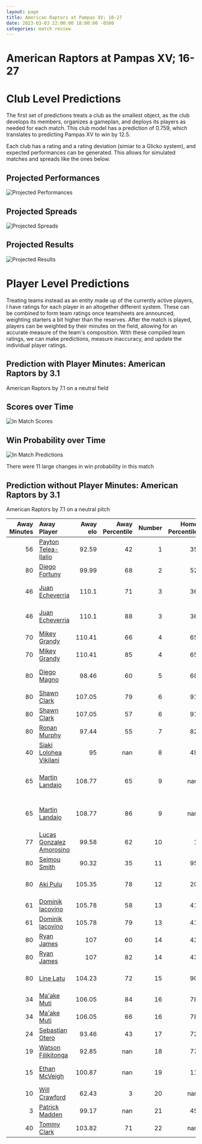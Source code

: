 ```yaml
---  
layout: page  
title: American Raptors at Pampas XV; 16-27  
date: 2023-03-03 22:00:00 18:00:00 -0500  
categories: match review  
---
```

# American Raptors at Pampas XV; 16-27

# Club Level Predictions


The first set of predictions treats a club as the smallest object, as the club develops its members, organizes a gameplan, and deploys its players as needed for each match. This club model has a prediction of 0.759, which translates to predicting Pampas XV to win by 12.5.

Each club has a rating and a rating deviation (simiar to a Glicko system), and expected performances can be generated. This allows for simulated matches and spreads like the ones below.
## Projected Performances


![Projected Performances](plots/performances_2023-03-03-PampasXV-AmericanRaptors.png)
## Projected Spreads


![Projected Spreads](plots/spreads_2023-03-03-PampasXV-AmericanRaptors.png)
## Projected Results


![Projected Results](plots/resultbar_2023-03-03-PampasXV-AmericanRaptors.png)
# Player Level Predictions


Treating teams instead as an entity made up of the currently active players, I have ratings for each player in an altogether different system. These can be combined to form team ratings once teamsheets are announced, weighting starters a bit higher than the reserves. After the match is played, players can be weighted by their minutes on the field, allowing for an accurate measure of the team's composition. With these compiled team ratings, we can make predictions, measure inaccuracy, and update the individual player ratings.
## Prediction with Player Minutes: American Raptors by 3.1


American Raptors by 7.1 on a neutral field
## Scores over Time


![In Match Scores](plots/recap_scores_2023-03-03-PampasXV-AmericanRaptors.png)
## Win Probability over Time


![In Match Predictions](plots/recap_prob_2023-03-03-PampasXV-AmericanRaptors.png)

There were 11 large changes in win probability in this match
## Prediction without Player Minutes: American Raptors by 3.1


American Raptors by 7.1 on a neutral pitch



|   Away Minutes | Away Player                                                                    |   Away elo |   Away Percentile |   Number |   Home Percentile |   Home elo | Home Player                                                                               |   Home Minutes |
|---------------:|:-------------------------------------------------------------------------------|-----------:|------------------:|---------:|------------------:|-----------:|:------------------------------------------------------------------------------------------|---------------:|
|             56 | [Payton Telea-Ilalio](..//playerfiles//PaytonTelea-Ilalio_cleaned.md)          |      92.59 |                42 |        1 |                35 |      91.23 | [Miguel Angel Prince](..//playerfiles//MiguelAngelPrince_cleaned.md)                      |             53 |
|             80 | [Diego Fortuny](..//playerfiles//DiegoFortuny_cleaned.md)                      |      99.99 |                68 |        2 |                52 |      94.3  | [Ramiro Gurovich](..//playerfiles//RamiroGurovich_cleaned.md)                             |             77 |
|             46 | [Juan Echeverria](..//playerfiles//JuanEcheverria_cleaned.md)                  |     110.1  |                71 |        3 |                36 |      91.4  | [Javier Angel Coronel](..//playerfiles//JavierAngelCoronel_cleaned.md)                    |             70 |
|             46 | [Juan Echeverria](..//playerfiles//JuanEcheverria_cleaned.md)                  |     110.1  |                88 |        3 |                36 |      91.4  | [Javier Angel Coronel](..//playerfiles//JavierAngelCoronel_cleaned.md)                    |             70 |
|             70 | [Mikey Grandy](..//playerfiles//MikeyGrandy_cleaned.md)                        |     110.41 |                66 |        4 |                65 |      98.92 | [Lorenzo Colidio](..//playerfiles//LorenzoColidio_cleaned.md)                             |             61 |
|             70 | [Mikey Grandy](..//playerfiles//MikeyGrandy_cleaned.md)                        |     110.41 |                85 |        4 |                65 |      98.92 | [Lorenzo Colidio](..//playerfiles//LorenzoColidio_cleaned.md)                             |             61 |
|             80 | [Diego Magno](..//playerfiles//DiegoMagno_cleaned.md)                          |      98.46 |                60 |        5 |                68 |     104.26 | [Rodrigo Fernandez Criado](..//playerfiles//RodrigoFernandezCriado_cleaned.md)            |             70 |
|             80 | [Shawn Clark](..//playerfiles//ShawnClark_cleaned.md)                          |     107.05 |                79 |        6 |                91 |     116.94 | [Nicolas Damorim](..//playerfiles//NicolasDamorim_cleaned.md)                             |             80 |
|             80 | [Shawn Clark](..//playerfiles//ShawnClark_cleaned.md)                          |     107.05 |                57 |        6 |                91 |     116.94 | [Nicolas Damorim](..//playerfiles//NicolasDamorim_cleaned.md)                             |             80 |
|             80 | [Ronan Murphy](..//playerfiles//RonanMurphy_cleaned.md)                        |      97.44 |                55 |        7 |                82 |     108.38 | [Jeronimo Ureta](..//playerfiles//JeronimoUreta_cleaned.md)                               |             80 |
|             40 | [Siaki Lolohea Vikilani](..//playerfiles//SiakiLoloheaVikilani_cleaned.md)     |      95    |               nan |        8 |                49 |      94.98 | [Santiago Ruiz](..//playerfiles//SantiagoRuiz_cleaned.md)                                 |             80 |
|             65 | [Martin Landajo](..//playerfiles//MartinLandajo_cleaned.md)                    |     108.77 |                65 |        9 |               nan |      92.24 | [Eliseo Nicolas Morales Abraham](..//playerfiles//EliseoNicolasMoralesAbraham_cleaned.md) |             53 |
|             65 | [Martin Landajo](..//playerfiles//MartinLandajo_cleaned.md)                    |     108.77 |                86 |        9 |               nan |      92.24 | [Eliseo Nicolas Morales Abraham](..//playerfiles//EliseoNicolasMoralesAbraham_cleaned.md) |             53 |
|             77 | [Lucas Gonzalez Amorosino](..//playerfiles//LucasGonzalezAmorosino_cleaned.md) |      99.58 |                62 |       10 |                 1 |      45.11 | [Joaquin de la Vega Mendia](..//playerfiles//JoaquindelaVegaMendia_cleaned.md)            |             80 |
|             80 | [Seimou Smith](..//playerfiles//SeimouSmith_cleaned.md)                        |      90.32 |                35 |       11 |                95 |     123.3  | [Tomas Passaro](..//playerfiles//TomasPassaro_cleaned.md)                                 |             80 |
|             80 | [Aki Pulu](..//playerfiles//AkiPulu_cleaned.md)                                |     105.35 |                78 |       12 |                20 |      84.69 | [Manuel Alfaro Torneiro](..//playerfiles//ManuelAlfaroTorneiro_cleaned.md)                |             70 |
|             61 | [Dominik Iacovino](..//playerfiles//DominikIacovino_cleaned.md)                |     105.78 |                58 |       13 |                41 |      91.72 | [Felipe de la Vega](..//playerfiles//FelipedelaVega_cleaned.md)                           |             80 |
|             61 | [Dominik Iacovino](..//playerfiles//DominikIacovino_cleaned.md)                |     105.78 |                79 |       13 |                41 |      91.72 | [Felipe de la Vega](..//playerfiles//FelipedelaVega_cleaned.md)                           |             80 |
|             80 | [Ryan James](..//playerfiles//RyanJames_cleaned.md)                            |     107    |                60 |       14 |                43 |      92.78 | [Benjamin Elizalde](..//playerfiles//BenjaminElizalde_cleaned.md)                         |             80 |
|             80 | [Ryan James](..//playerfiles//RyanJames_cleaned.md)                            |     107    |                82 |       14 |                43 |      92.78 | [Benjamin Elizalde](..//playerfiles//BenjaminElizalde_cleaned.md)                         |             80 |
|             80 | [Line Latu](..//playerfiles//LineLatu_cleaned.md)                              |     104.23 |                72 |       15 |                90 |     115.94 | [Juan Ignacio Lando](..//playerfiles//JuanIgnacioLando_cleaned.md)                        |             80 |
|             34 | [Ma'ake Muti](..//playerfiles//Ma'akeMuti_cleaned.md)                          |     106.05 |                84 |       16 |                78 |     103    | [Matias Medrano](..//playerfiles//MatiasMedrano_cleaned.md)                               |             27 |
|             34 | [Ma'ake Muti](..//playerfiles//Ma'akeMuti_cleaned.md)                          |     106.05 |                66 |       16 |                78 |     103    | [Matias Medrano](..//playerfiles//MatiasMedrano_cleaned.md)                               |             27 |
|             24 | [Sebastian Otero](..//playerfiles//SebastianOtero_cleaned.md)                  |      93.46 |                43 |       17 |                72 |     101.77 | [Rafael Iriarte](..//playerfiles//RafaelIriarte_cleaned.md)                               |             27 |
|             19 | [Watson Filikitonga](..//playerfiles//WatsonFilikitonga_cleaned.md)            |      92.85 |               nan |       18 |                77 |     105.53 | [Manuel Bernstein](..//playerfiles//ManuelBernstein_cleaned.md)                           |             19 |
|             15 | [Ethan McVeigh](..//playerfiles//EthanMcVeigh_cleaned.md)                      |     100.87 |               nan |       19 |                11 |      78.31 | [Federico Ignacio Lavanini](..//playerfiles//FedericoIgnacioLavanini_cleaned.md)          |             10 |
|             10 | [Will Crawford](..//playerfiles//WillCrawford_cleaned.md)                      |      62.43 |                 3 |       20 |               nan |      95    | [Santiago Castro](..//playerfiles//SantiagoCastro_cleaned.md)                             |             10 |
|              3 | [Patrick Madden](..//playerfiles//PatrickMadden_cleaned.md)                    |      99.17 |               nan |       21 |                45 |      97.3  | [Martin Villar](..//playerfiles//MartinVillar_cleaned.md)                                 |             10 |
|             40 | [Tommy Clark](..//playerfiles//TommyClark_cleaned.md)                          |     103.82 |                71 |       22 |               nan |      95.34 | [Valentin Minoyetti](..//playerfiles//ValentinMinoyetti_cleaned.md)                       |              3 |

